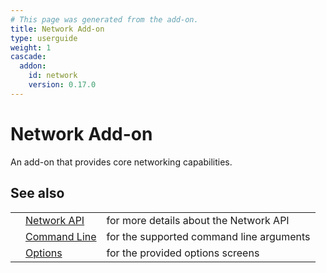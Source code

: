 ```yaml
---
# This page was generated from the add-on.
title: Network Add-on
type: userguide
weight: 1
cascade:
  addon:
    id: network
    version: 0.17.0
---
```


# Network Add-on

An add-on that provides core networking capabilities.

## See also

|   |                                                       |                                          |
|---|-------------------------------------------------------|------------------------------------------|
|   | [Network API](/docs/desktop/addons/network/api/)      | for more details about the Network API   |
|   | [Command Line](/docs/desktop/addons/network/cmdline/) | for the supported command line arguments |
|   | [Options](/docs/desktop/addons/network/options/)      | for the provided options screens         |
